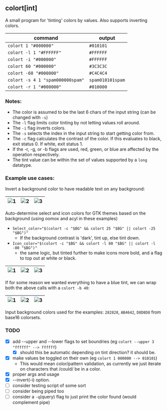 ## colort[int]

A small program for 'tinting' colors by values. Also supports inverting colors.

command                          | output
---------------------------------|-------
`colort 1 "#000000"`             | `#010101`
`colort -l 1 "#FFFFFF"`          | `#FFFFFF`
`colort -i "#000000"`            | `#FFFFFF`
`colort 60 "#000000"`            | `#3C3C3C`
`colort -60 "#000000"`           | `#C4C4C4`
`colort -s 4 1 "spam000000spam"` | `spam010101spam`
`colort -r 1 "#000000"`          | `#010000`


### Notes:

- The color is assumed to be the last 6 chars of the input string (can be changed with `-s`)
- The `-l` flag limits color tinting by not letting values roll around.
- The `-i` flag inverts colors.
- The `-s` selects the index in the input string to start getting color from.
- The `-c` flag calculates the contrast of the color. If this evaluates to black, exit status 0. If white, exit status 1.
- If the -r, -g, or -b flags are used, red, green, or blue are affected by the operation respectively.
- The tint value can be within the set of values supported by a `long` datatype.


### Example use cases:

Invert a background color to have readable text on any background:

![1](https://u.teknik.io/nS1O3.png) | ![2](https://u.teknik.io/jHTr9.png) | ![3](https://u.teknik.io/JLLZ2.png)
------------------------------------|-------------------------------------|------------------------------------

Auto-determine select and icon colors for GTK themes based on the background (using oomox and acyl in these examples)
- `Select_color="$(colort -c "$BG" && colort 25 "$BG" || colort -25 "$BG")"`
	- If the background contrast is 'dark', tint up, else tint down.
- `Icon_color="$(colort -c "$BG" && colort -l 80 "$BG" || colort -l -80 "$BG")"`
	- the same logic, but tinted further to make icons more bold, and a flag to top out at white or black.

![1](https://u.teknik.io/d90oe.png) | ![2](https://u.teknik.io/TQjth.png) | ![3](https://u.teknik.io/5rUdv.png)
------------------------------------|-------------------------------------|------------------------------------

If for some reason we wanted everything to have a blue tint, we can wrap both the above calls with a `colort -b 40`:

![1](https://u.teknik.io/TcvZm.png) | ![2](https://u.teknik.io/EVX9y.png) | ![3](https://u.teknik.io/swKON.png)
------------------------------------|-------------------------------------|------------------------------------

Input background colors used for the examples: `282828`, `AB4642`, `D8D8D8` from base16 colorsets.


### TODO

- [x] add --upper and --lower flags to set boundries (eg `colort --upper 3 "ffffff" --> ffffff`)
	- [x] should this be automatic depending on tint direction? it should be.
- [x] make values be toggled on their own (eg `colort 1 000000 --> 010101`)
	- This would mean color/pattern validation, as currently we just iterate on characters that /could/ be in a color.
- [x] proper args and usage
- [x] --invert(-i) option.
- [ ] consider testing script of some sort
- [ ] consider being piped too
- [ ] consider a `-q`(query) flag to just print the color found (would complement pipe)
